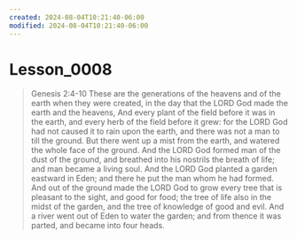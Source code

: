 ```yaml
---
created: 2024-08-04T10:21:40-06:00
modified: 2024-08-04T10:21:40-06:00
---
```


# Lesson_0008

> Genesis 2:4-10
These are the generations of the heavens and of the earth when they were created, in the day that the LORD God made the earth and the heavens, And every plant of the field before it was in the earth, and every herb of the field before it grew: for the LORD God had not caused it to rain upon the earth, and there was not a man to till the ground. But there went up a mist from the earth, and watered the whole face of the ground. And the LORD God formed man of the dust of the ground, and breathed into his nostrils the breath of life; and man became a living soul.
And the LORD God planted a garden eastward in Eden; and there he put the man whom he had formed. And out of the ground made the LORD God to grow every tree that is pleasant to the sight, and good for food; the tree of life also in the midst of the garden, and the tree of knowledge of good and evil. And a river went out of Eden to water the garden; and from thence it was parted, and became into four heads.
